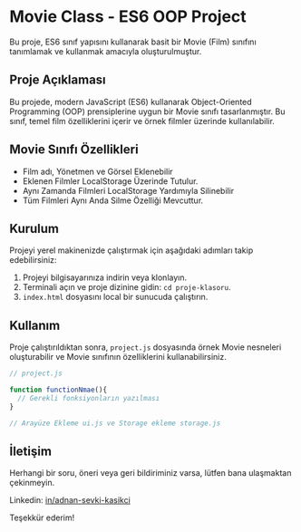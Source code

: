 # Movie Class - ES6 OOP Project

Bu proje, ES6 sınıf yapısını kullanarak basit bir Movie (Film) sınıfını tanımlamak ve kullanmak amacıyla oluşturulmuştur.

## Proje Açıklaması

Bu projede, modern JavaScript (ES6) kullanarak Object-Oriented Programming (OOP) prensiplerine uygun bir Movie sınıfı tasarlanmıştır. Bu sınıf, temel film özelliklerini içerir ve örnek filmler üzerinde kullanılabilir.

## Movie Sınıfı Özellikleri

- Film adı, Yönetmen ve Görsel Eklenebilir
- Eklenen Filmler LocalStorage Üzerinde Tutulur.
- Aynı Zamanda Filmleri LocalStorage Yardımıyla Silinebilir
- Tüm Filmleri Aynı Anda Silme Özelliği Mevcuttur.

## Kurulum

Projeyi yerel makinenizde çalıştırmak için aşağıdaki adımları takip edebilirsiniz:

1. Projeyi bilgisayarınıza indirin veya klonlayın.
2. Terminali açın ve proje dizinine gidin: `cd proje-klasoru`.
3. `index.html` dosyasını local bir sunucuda çalıştırın.

## Kullanım

Proje çalıştırıldıktan sonra, `project.js` dosyasında örnek Movie nesneleri oluşturabilir ve Movie sınıfının özelliklerini kullanabilirsiniz.

```javascript
// project.js

function functionNmae(){
  // Gerekli fonksiyonların yazılması
}

// Arayüze Ekleme ui.js ve Storage ekleme storage.js
```

## İletişim

Herhangi bir soru, öneri veya geri bildiriminiz varsa, lütfen bana ulaşmaktan çekinmeyin.

Linkedin: [in/adnan-sevki-kasikci](https://www.linkedin.com/in/adnan-sevki-kasikci-486b97224/)

Teşekkür ederim!